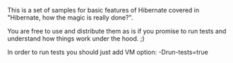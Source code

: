 This is a set of samples for basic features of Hibernate covered in "Hibernate, how the magic is really done?".

You are free to use and distribute them as is if you promise to run tests and understand how things work under the hood. ;)

In order to run tests you should just add VM option: -Drun-tests=true

